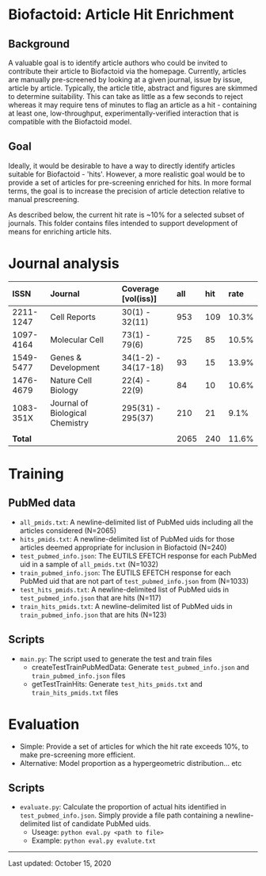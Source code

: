 # Biofactoid: Article Hit Enrichment

## Background

A valuable goal is to identify article authors who could be invited to contribute their article to Biofactoid via the homepage. Currently, articles are manually pre-screened by looking at a given journal, issue by issue, article by article. Typically, the article title, abstract and figures are skimmed to determine suitability. This can take as little as a few seconds to reject whereas it may require tens of minutes to flag an article as a hit - containing at least one, low-throughput, experimentally-verified interaction that is compatible with the Biofactoid model.

## Goal

Ideally, it would be desirable to have a way to directly identify articles suitable for Biofactoid - 'hits'. However, a more realistic goal would be to provide a set of articles for pre-screening enriched for hits. In more formal terms, the goal is to increase the precision of article detection relative to manual prescreening.

As described below, the current hit rate is ~10% for a selected subset of journals. This folder contains files intended to support development of means for enriching article hits.


# Journal analysis

|  **ISSN** | **Journal** | **Coverage [vol(iss)]** | **all** | **hit** | **rate** |
| :--- | :--- | :--- | :--- | :--- | :--- |
|  2211-1247 | Cell Reports | 30(1) - 32(11) | 953 | 109 | 10.3% |
|  1097-4164 | Molecular Cell | 73(1) - 79(6) | 725 | 85 | 10.5% |
|  1549-5477 | Genes & Development | 34(1-2) - 34(17-18) | 93 | 15 | 13.9% |
|  1476-4679 | Nature Cell Biology | 22(4) - 22(9) | 84 | 10 | 10.6% |
|  1083-351X | Journal of Biological Chemistry | 295(31) - 295(37) | 210 | 21 | 9.1% |
|   |  |  |  |  |  |
|  **Total** |  |  | 2065 | 240 | 11.6% |


# Training

## PubMed data

- `all_pmids.txt`: A newline-delimited list of PubMed uids including all the articles considered (N=2065)
- `hits_pmids.txt`: A newline-delimited list of PubMed uids for those articles deemed appropriate for inclusion in Biofactoid (N=240)
- `test_pubmed_info.json`: The EUTILS EFETCH response for each PubMed uid in a sample of `all_pmids.txt` (N=1032)
- `train_pubmed_info.json`: The EUTILS EFETCH response for each PubMed uid that are not part of `test_pubmed_info.json` from (N=1033)
- `test_hits_pmids.txt`:  A newline-delimited list of PubMed uids in `test_pubmed_info.json` that are hits (N=117)
- `train_hits_pmids.txt`:  A newline-delimited list of PubMed uids in `train_pubmed_info.json` that are hits (N=123)


## Scripts

- `main.py`: The script used to generate the test and train files
  - createTestTrainPubMedData: Generate `test_pubmed_info.json` and `train_pubmed_info.json` files
  - getTestTrainHits: Generate `test_hits_pmids.txt` and `train_hits_pmids.txt` files


# Evaluation

- Simple: Provide a set of articles for which the hit rate exceeds 10%, to make pre-screening more efficient.
- Alternative: Model proportion as a hypergeometric distribution... etc

## Scripts

- `evaluate.py`: Calculate the proportion of actual hits identified in `test_pubmed_info.json`. Simply provide a file path containing a newline-delimited list of candidate PubMed uids.
  - Useage: `python eval.py <path to file>`
  - Example: `python eval.py evalute.txt`

---

Last updated: October 15, 2020